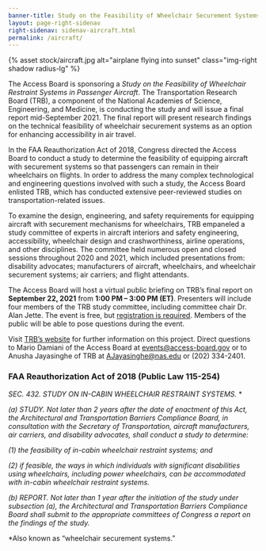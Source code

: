```yaml
---
banner-title: Study on the Feasibility of Wheelchair Securement Systems on Aircraft
layout: page-right-sidenav
right-sidenav: sidenav-aircraft.html
permalink: /aircraft/
---
```


{% asset stock/aircraft.jpg alt="airplane flying into sunset" class="img-right shadow radius-lg" %}

The Access Board is sponsoring a *Study on the Feasibility of Wheelchair Restraint Systems in Passenger Aircraft*. The Transportation Research Board (TRB), a component of the National Academies of Science, Engineering, and Medicine, is conducting the study and will issue a final report mid-September 2021. The final report will present research findings on the technical feasibility of wheelchair securement systems as an option for enhancing accessibility in air travel. 

In the FAA Reauthorization Act of 2018, Congress directed the Access Board to conduct a study to determine the feasibility of equipping aircraft with securement systems so that passengers can remain in their wheelchairs on flights. In order to address the many complex technological and engineering questions involved with such a study, the Access Board enlisted TRB, which has conducted extensive peer-reviewed studies on transportation-related issues. 

To examine the design, engineering, and safety requirements for equipping aircraft with securement mechanisms for wheelchairs, TRB empaneled a study committee of experts in aircraft interiors and safety engineering, accessibility, wheelchair design and crashworthiness, airline operations, and other disciplines. The committee held numerous open and closed sessions throughout 2020 and 2021, which included presentations from: disability advocates; manufacturers of aircraft, wheelchairs, and wheelchair securement systems; air carriers; and flight attendants. 

The Access Board will host a virtual public briefing on TRB’s final report on **September 22, 2021** from **1:00 PM – 3:00 PM (ET)**. Presenters will include four members of the TRB study committee, including committee chair Dr. Alan Jette. The event is free, but [registration is required](https://www.zoomgov.com/webinar/register/WN_0qGkUge8Sgeh_igXH1TpLw). Members of the public will be able to pose questions during the event. 

Visit [TRB’s website](https://www8.nationalacademies.org/pa/projectview.aspx?key=51840) for further information on this project. Direct questions to Mario Damiani of the Access Board at <events@access-board.gov> or to Anusha Jayasinghe of TRB at <AJayasinghe@nas.edu> or (202) 334-2401. 

### FAA Reauthorization Act of 2018 (Public Law 115-254) 

*SEC. 432. STUDY ON IN-CABIN WHEELCHAIR RESTRAINT SYSTEMS.* * 

*(a) STUDY. Not later than 2 years after the date of enactment of this Act, the Architectural and Transportation Barriers Compliance Board, in consultation with the Secretary of Transportation, aircraft manufacturers, air carriers, and disability advocates, shall conduct a study to determine:*

*(1) the feasibility of in-cabin wheelchair restraint systems; and*

*(2) if feasible, the ways in which individuals with significant disabilities using wheelchairs, including power wheelchairs, can be accommodated with in-cabin wheelchair restraint systems.*

*(b) REPORT. Not later than 1 year after the initiation of the study under subsection (a), the Architectural and Transportation Barriers Compliance Board shall submit to the appropriate committees of Congress a report on the findings of the study.*

*Also known as “wheelchair securement systems.” 


